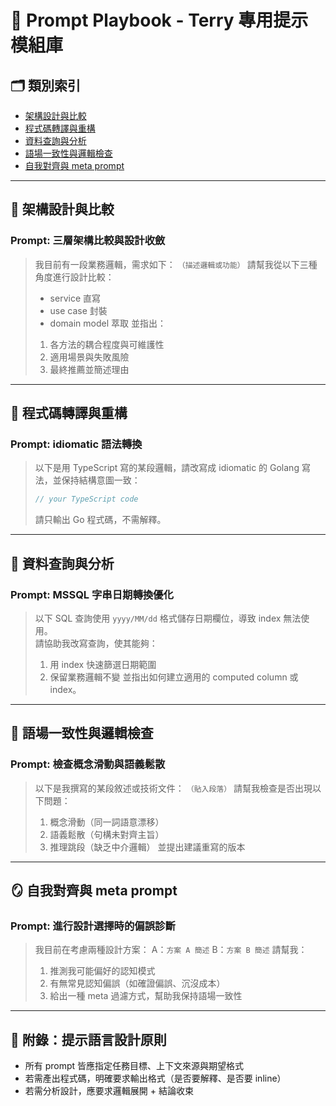 # 🧠 Prompt Playbook - Terry 專用提示模組庫

## 🗂️ 類別索引

- [架構設計與比較](#-架構設計與比較)
- [程式碼轉譯與重構](#-程式碼轉譯與重構)
- [資料查詢與分析](#-資料查詢與分析)
- [語場一致性與邏輯檢查](#-語場一致性與邏輯檢查)
- [自我對齊與 meta prompt](#-自我對齊與-meta-prompt)

---

## 📐 架構設計與比較

### Prompt: 三層架構比較與設計收斂

> 我目前有一段業務邏輯，需求如下：
> `（描述邏輯或功能）`
> 請幫我從以下三種角度進行設計比較：
>
> - service 直寫
> - use case 封裝
> - domain model 萃取
> 並指出：
>
> 1. 各方法的耦合程度與可維護性
> 2. 適用場景與失敗風險
> 3. 最終推薦並簡述理由

---

## 🔁 程式碼轉譯與重構

### Prompt: idiomatic 語法轉換

> 以下是用 TypeScript 寫的某段邏輯，請改寫成 idiomatic 的 Golang 寫法，並保持結構意圖一致：
>
> ```ts
> // your TypeScript code
> ```
>
> 請只輸出 Go 程式碼，不需解釋。

---

## 🧾 資料查詢與分析

### Prompt: MSSQL 字串日期轉換優化

> 以下 SQL 查詢使用 `yyyy/MM/dd` 格式儲存日期欄位，導致 index 無法使用。  
> 請協助我改寫查詢，使其能夠：
>
> 1. 用 index 快速篩選日期範圍
> 2. 保留業務邏輯不變
> 並指出如何建立適用的 computed column 或 index。

---

## 🧠 語場一致性與邏輯檢查

### Prompt: 檢查概念滑動與語義鬆散

> 以下是我撰寫的某段敘述或技術文件：
> `（貼入段落）`
> 請幫我檢查是否出現以下問題：
>
> 1. 概念滑動（同一詞語意漂移）
> 2. 語義鬆散（句構未對齊主旨）
> 3. 推理跳段（缺乏中介邏輯）
> 並提出建議重寫的版本

---

## 🪞 自我對齊與 meta prompt

### Prompt: 進行設計選擇時的偏誤診斷

> 我目前在考慮兩種設計方案：
> A：`方案 A 簡述`
> B：`方案 B 簡述`
> 請幫我：
>
> 1. 推測我可能偏好的認知模式
> 2. 有無常見認知偏誤（如確證偏誤、沉沒成本）
> 3. 給出一種 meta 過濾方式，幫助我保持語場一致性

---

## 🧩 附錄：提示語言設計原則

- 所有 prompt 皆應指定任務目標、上下文來源與期望格式
- 若需產出程式碼，明確要求輸出格式（是否要解釋、是否要 inline）
- 若需分析設計，應要求邏輯展開 + 結論收束
